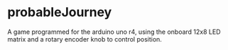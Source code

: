 # probableJourney
A game programmed for the arduino uno r4, using the onboard 12x8 LED matrix and a rotary encoder knob to control position.

